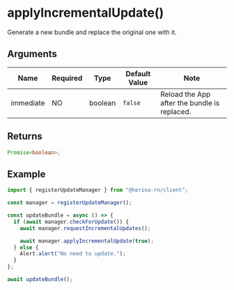 # applyIncrementalUpdate()

Generate a new bundle and replace the original one with it.

## Arguments

| Name      | Required | Type    | Default Value | Note                                         |
| --------- | -------- | ------- | ------------- | -------------------------------------------- |
| immediate | NO       | boolean | `false`       | Reload the App after the bundle is replaced. |

## Returns

```typescript
Promise<boolean>;
```

## Example

```typescript
import { registerUpdateManager } from "@herina-rn/client";

const manager = registerUpdateManager();

const updateBundle = async () => {
  if (await manager.checkForUpdate()) {
    await manager.requestIncrementalUpdates();

    await manager.applyIncrementalUpdate(true);
  } else {
    Alert.alert("No need to update.");
  }
};

await updateBundle();
```
